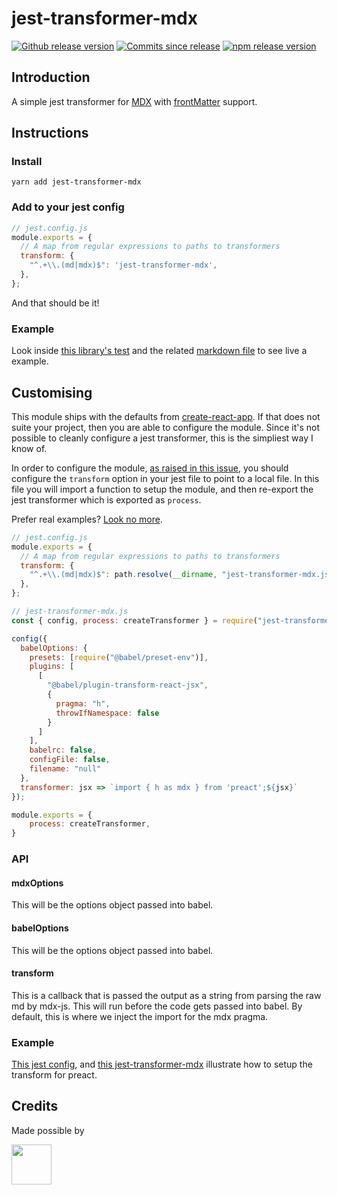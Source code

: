 # jest-transformer-mdx

[![Github release version](https://img.shields.io/github/tag/bitttttten/jest-transformer-mdx.svg)](https://github.com/bitttttten/jest-transformer-mdx/releases)
[![Commits since release](https://img.shields.io/github/commits-since/bitttttten/jest-transformer-mdx/v1.0.2.svg)](https://github.com/bitttttten/jest-transformer-mdx/compare/v1.0.2...master)
[![npm release version](https://img.shields.io/npm/v/jest-transformer-mdx.svg)](https://www.npmjs.com/package/jest-transformer-mdx)

## Introduction

A simple jest transformer for [MDX](https://mdxjs.com/) with [frontMatter](https://github.com/c8r/x0/blob/master/lib/mdx-fm-loader.js) support.

## Instructions

### Install

`yarn add jest-transformer-mdx`

### Add to your jest config

```js
// jest.config.js
module.exports = {
  // A map from regular expressions to paths to transformers
  transform: {
    "^.+\\.(md|mdx)$": 'jest-transformer-mdx',
  },
};
```

And that should be it!

### Example

Look inside [this library's test](https://github.com/bitttttten/jest-transformer-mdx/blob/master/test.suite-a.js) and the related [markdown file](https://github.com/bitttttten/jest-transformer-mdx/blob/master/test.md) to see live a example.

## Customising

This module ships with the defaults from [create-react-app](https://github.com/facebook/create-react-app). If that does not suite your project, then you are able to configure the module. Since it's not possible to cleanly configure a jest transformer, this is the simpliest way I know of.

In order to configure the module, [as raised in this issue](https://github.com/bitttttten/jest-transformer-mdx/issues/1), you should configure the `transform` option in your jest file to point to a local file. In this file you will import a function to setup the module, and then re-export the jest transformer which is exported as `process`.

Prefer real examples? [Look no more](#example-1).

```js
// jest.config.js
module.exports = {
  // A map from regular expressions to paths to transformers
  transform: {
    "^.+\\.(md|mdx)$": path.resolve(__dirname, "jest-transformer-mdx.js")
  },
};
```

```js
// jest-transformer-mdx.js
const { config, process: createTransformer } = require("jest-transformer-mdx")

config({
  babelOptions: {
    presets: [require("@babel/preset-env")],
    plugins: [
      [
        "@babel/plugin-transform-react-jsx",
        {
          pragma: "h",
          throwIfNamespace: false
        }
      ]
    ],
    babelrc: false,
    configFile: false,
    filename: "null"
  },
  transformer: jsx => `import { h as mdx } from 'preact';${jsx}`
});

module.exports = {
	process: createTransformer,
}
```

### API

#### mdxOptions

This will be the options object passed into babel.

#### babelOptions

This will be the options object passed into babel.

#### transform

This is a callback that is passed the output as a string from parsing the raw md by mdx-js. This will run before the code gets passed into babel. By default, this is where we inject the import for the mdx pragma.

### Example

[This jest config](./jest.config.suite-b.js), and [this jest-transformer-mdx](./jest-transformer-mdx.suite-b.js) illustrate how to setup the transform for preact.

## Credits

Made possible by

<a href="https://soulpicks.com" target="_blank"><img src="https://avatars0.githubusercontent.com/u/37078572?s=200&v=4" width="64" height="64"></a>
